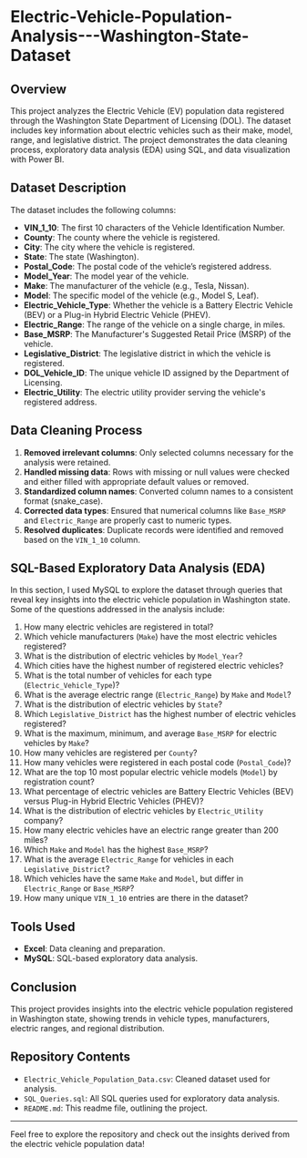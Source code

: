 # Electric-Vehicle-Population-Analysis---Washington-State-Dataset


## Overview

This project analyzes the Electric Vehicle (EV) population data registered through the Washington State Department of Licensing (DOL). The dataset includes key information about electric vehicles such as their make, model, range, and legislative district. The project demonstrates the data cleaning process, exploratory data analysis (EDA) using SQL, and data visualization with Power BI.

## Dataset Description

The dataset includes the following columns:

- **VIN_1_10**: The first 10 characters of the Vehicle Identification Number.
- **County**: The county where the vehicle is registered.
- **City**: The city where the vehicle is registered.
- **State**: The state (Washington).
- **Postal_Code**: The postal code of the vehicle’s registered address.
- **Model_Year**: The model year of the vehicle.
- **Make**: The manufacturer of the vehicle (e.g., Tesla, Nissan).
- **Model**: The specific model of the vehicle (e.g., Model S, Leaf).
- **Electric_Vehicle_Type**: Whether the vehicle is a Battery Electric Vehicle (BEV) or a Plug-in Hybrid Electric Vehicle (PHEV).
- **Electric_Range**: The range of the vehicle on a single charge, in miles.
- **Base_MSRP**: The Manufacturer's Suggested Retail Price (MSRP) of the vehicle.
- **Legislative_District**: The legislative district in which the vehicle is registered.
- **DOL_Vehicle_ID**: The unique vehicle ID assigned by the Department of Licensing.
- **Electric_Utility**: The electric utility provider serving the vehicle's registered address.

## Data Cleaning Process

1. **Removed irrelevant columns**: Only selected columns necessary for the analysis were retained.
2. **Handled missing data**: Rows with missing or null values were checked and either filled with appropriate default values or removed.
3. **Standardized column names**: Converted column names to a consistent format (snake_case).
4. **Corrected data types**: Ensured that numerical columns like `Base_MSRP` and `Electric_Range` are properly cast to numeric types.
5. **Resolved duplicates**: Duplicate records were identified and removed based on the `VIN_1_10` column.

## SQL-Based Exploratory Data Analysis (EDA)

In this section, I used MySQL to explore the dataset through queries that reveal key insights into the electric vehicle population in Washington state. Some of the questions addressed in the analysis include:

1. How many electric vehicles are registered in total?
2. Which vehicle manufacturers (`Make`) have the most electric vehicles registered?
3. What is the distribution of electric vehicles by `Model_Year`?
4. Which cities have the highest number of registered electric vehicles?
5. What is the total number of vehicles for each type (`Electric_Vehicle_Type`)?
6. What is the average electric range (`Electric_Range`) by `Make` and `Model`?
7. What is the distribution of electric vehicles by `State`?
8. Which `Legislative_District` has the highest number of electric vehicles registered?
9. What is the maximum, minimum, and average `Base_MSRP` for electric vehicles by `Make`?
10. How many vehicles are registered per `County`?
11. How many vehicles were registered in each postal code (`Postal_Code`)?
12. What are the top 10 most popular electric vehicle models (`Model`) by registration count?
13. What percentage of electric vehicles are Battery Electric Vehicles (BEV) versus Plug-in Hybrid Electric Vehicles (PHEV)?
14. What is the distribution of electric vehicles by `Electric_Utility` company?
15. How many electric vehicles have an electric range greater than 200 miles?
16. Which `Make` and `Model` has the highest `Base_MSRP`?
17. What is the average `Electric_Range` for vehicles in each `Legislative_District`?
18. Which vehicles have the same `Make` and `Model`, but differ in `Electric_Range` or `Base_MSRP`?
19. How many unique `VIN_1_10` entries are there in the dataset?



## Tools Used

- **Excel**: Data cleaning and preparation.
- **MySQL**: SQL-based exploratory data analysis.

## Conclusion

This project provides insights into the electric vehicle population registered in Washington state, showing trends in vehicle types, manufacturers, electric ranges, and regional distribution. 

## Repository Contents

- `Electric_Vehicle_Population_Data.csv`: Cleaned dataset used for analysis.
- `SQL_Queries.sql`: All SQL queries used for exploratory data analysis.
- `README.md`: This readme file, outlining the project.

---

Feel free to explore the repository and check out the insights derived from the electric vehicle population data!
